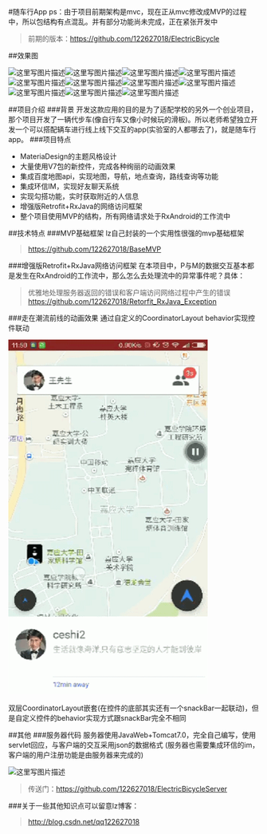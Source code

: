 #随车行App
ps：由于项目前期架构是mvc，现在正从mvc修改成MVP的过程中，所以包结构有点混乱。并有部分功能尚未完成，正在紧张开发中

> 前期的版本：https://github.com/122627018/ElectricBicycle



##效果图

![这里写图片描述](http://img.blog.csdn.net/20160617130323086)![这里写图片描述](http://img.blog.csdn.net/20160617130338466)![这里写图片描述](http://img.blog.csdn.net/20160617130351153)![这里写图片描述](http://img.blog.csdn.net/20160617130417497)![这里写图片描述](http://img.blog.csdn.net/20160617130630076)![这里写图片描述](http://img.blog.csdn.net/20160617130432212)![这里写图片描述](http://img.blog.csdn.net/20160617130448119)![这里写图片描述](http://img.blog.csdn.net/20160617130454622)![这里写图片描述](http://img.blog.csdn.net/20160617130508701)![这里写图片描述](http://img.blog.csdn.net/20160617130515888)![这里写图片描述](http://img.blog.csdn.net/20160617130522041)

##项目介绍
###背景
开发这款应用的目的是为了适配学校的另外一个创业项目，那个项目开发了一辆代步车(像自行车又像小时候玩的滑板)。所以老师希望独立开发一个可以搭配辆车进行线上线下交互的app(实验室的人都哪去了)，就是随车行app。
###项目特点
 - MateriaDesign的主题风格设计
 - 大量使用V7包的新控件，完成各种绚丽的动画效果
 - 集成百度地图api，实现地图，导航，地点查询，路线查询等功能
 - 集成环信IM，实现好友聊天系统
 - 实现勾搭功能，实时获取附近的人信息
 - 增强版Retrofit+RxJava的网络访问框架
 - 整个项目使用MVP的结构，所有网络请求处于RxAndroid的工作流中



##技术特点
###MVP基础框架
lz自己封装的一个实用性很强的mvp基础框架
> https://github.com/122627018/BaseMVP

###增强版Retrofit+RxJava网络访问框架
在本项目中，P与M的数据交互基本都是发生在RxAndroid的工作流中，那么怎么去处理流中的异常事件呢？具体：
> 优雅地处理服务器返回的错误和客户端访问网络过程中产生的错误
> https://github.com/122627018/Retorfit_RxJava_Exception

###走在潮流前线的动画效果
通过自定义的CoordinatorLayout behavior实现控件联动



![这里写图片描述](https://github.com/122627018/ASElectricBicycle/blob/master/demo1.gif)

双层CoordinatorLayout嵌套(在控件的底部其实还有一个snackBar一起联动)，但是自定义控件的behavior实现方式跟snackBar完全不相同


##其他
###服务器代码
服务器使用JavaWeb+Tomcat7.0，完全自己编写，使用servlet回应，与客户端的交互采用json的数据格式
(服务器也需要集成环信的im，客户端的用户注册功能是由服务器来完成的)

![这里写图片描述](http://img.blog.csdn.net/20160617111507607)

> 传送门：https://github.com/122627018/ElectricBicycleServer

###关于一些其他知识点可以留意lz博客：

> http://blog.csdn.net/qq122627018





